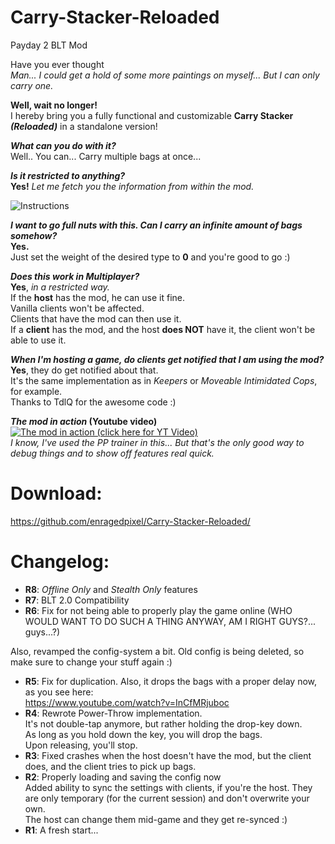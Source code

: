 # Carry-Stacker-Reloaded
Payday 2 BLT Mod

Have you ever thought  
*Man... I could get a hold of some more paintings on myself... But I can only carry one.*

**Well, wait no longer!**  
I hereby bring you a fully functional and customizable **Carry Stacker *(Reloaded)*** in a standalone version! 

***What can you do with it?***  
Well.. You can... Carry multiple bags at once...

***Is it restricted to anything?***  
**Yes!** *Let me fetch you the information from within the mod.*  

![Instructions](https://i.lordmau5.com/1447453991-328.png)  

***I want to go full nuts with this. Can I carry an infinite amount of bags somehow?***  
**Yes.**  
Just set the weight of the desired type to **0** and you're good to go :)

***Does this work in Multiplayer?***  
**Yes**, *in a restricted way.*  
If the **host** has the mod, he can use it fine.  
Vanilla clients won't be affected.  
Clients that have the mod can then use it.  
If a **client** has the mod, and the host **does NOT** have it, the client won't be able to use it.  

***When I'm hosting a game, do clients get notified that I am using the mod?***  
**Yes**, they do get notified about that.  
It's the same implementation as in *Keepers* or *Moveable Intimidated Cops*, for example.  
Thanks to TdlQ for the awesome code :)  

***The mod in action* (Youtube video)**  
[![The mod in action (click here for YT Video)](http://img.youtube.com/vi/3Jl-P5l-3Vk/0.jpg)](http://www.youtube.com/watch?v=3Jl-P5l-3Vk)  
*I know, I've used the PP trainer in this... But that's the only good way to debug things and to show off features real quick.*

# Download:  
https://github.com/enragedpixel/Carry-Stacker-Reloaded/

# Changelog:
- **R8**: _Offline Only_ and _Stealth Only_ features
- **R7**: BLT 2.0 Compatibility
- **R6**: Fix for not being able to properly play the game online (WHO WOULD WANT TO DO SUCH A THING ANYWAY, AM I RIGHT GUYS?... guys...?)  

Also, revamped the config-system a bit. Old config is being deleted, so make sure to change your stuff again :)  
- **R5**: Fix for duplication. Also, it drops the bags with a proper delay now, as you see here:  
https://www.youtube.com/watch?v=InCfMRjuboc  
- **R4**: Rewrote Power-Throw implementation.  
It's not double-tap anymore, but rather holding the drop-key down.  
As long as you hold down the key, you will drop the bags.  
Upon releasing, you'll stop.  
- **R3**: Fixed crashes when the host doesn't have the mod, but the client does, and the client tries to pick up bags.  
- **R2**: Properly loading and saving the config now  
Added ability to sync the settings with clients, if you're the host. They are only temporary (for the current session) and don't overwrite your own.  
The host can change them mid-game and they get re-synced :)  
- **R1**: A fresh start...
